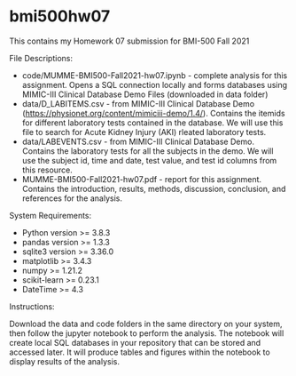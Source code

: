 # bmi500hw07
This contains my Homework 07 submission for BMI-500 Fall 2021

File Descriptions:
- code/MUMME-BMI500-Fall2021-hw07.ipynb - complete analysis for this assignment. Opens a SQL connection locally and forms databases using MIMIC-III Clinical Database Demo Files (downloaded in data folder)
- data/D_LABITEMS.csv - from MIMIC-III Clinical Database Demo (https://physionet.org/content/mimiciii-demo/1.4/). Contains the itemids for different laboratory tests contained in the database. We will use this file to search for Acute Kidney Injury (AKI) rleated laboratory tests.
- data/LABEVENTS.csv - from MIMIC-III Clinical Database Demo. Contains the laboratory tests for all the subjects in the demo. We will use the subject id, time and date, test value, and test id columns from this resource.
- MUMME-BMI500-Fall2021-hw07.pdf - report for this assignment. Contains the introduction, results, methods, discussion, conclusion, and references for the analysis.

System Requirements:
- Python version >= 3.8.3
- pandas version >= 1.3.3
- sqlite3 version >= 3.36.0
- matplotlib >= 3.4.3
- numpy >= 1.21.2
- scikit-learn >= 0.23.1
- DateTime >= 4.3

Instructions:

Download the data and code folders in the same directory on your system, then follow the jupyter notebook to perform the analysis. The notebook will create local SQL databases in your repository that can be stored and accessed later. It will produce tables and figures within the notebook to display results of the analysis.
